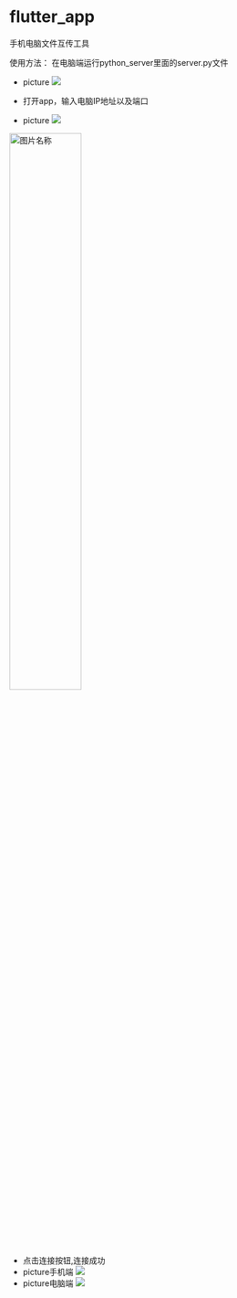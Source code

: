 # flutter_app

手机电脑文件互传工具

使用方法：
在电脑端运行python_server里面的server.py文件
- picture
![](https://img2020.cnblogs.com/blog/1011634/202004/1011634-20200424151837075-158388318.png)

- 打开app，输入电脑IP地址以及端口
- picture
![](https://img2020.cnblogs.com/blog/1011634/202004/1011634-20200424152427591-579242183.png)
<img src="https://img2020.cnblogs.com/blog/1011634/202004/1011634-20200424152427591-579242183.png" width = "50%" height = "50%" alt="图片名称" />

- 点击连接按钮,连接成功
- picture手机端
![](https://img2020.cnblogs.com/blog/1011634/202004/1011634-20200424152518645-58381822.png)
- picture电脑端
![](https://img2020.cnblogs.com/blog/1011634/202004/1011634-20200424162655085-307048196.png)


